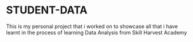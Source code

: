 # STUDENT-DATA
This is my personal project that i worked on to showcase all that i have learnt in the process of learning Data Analysis from Skill Harvest Academy
